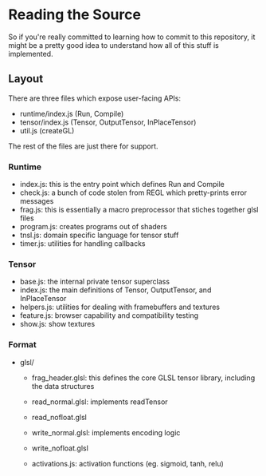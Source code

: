 # Reading the Source

So if you're really committed to learning how to commit to this repository, it might be a pretty good idea to understand how all of this stuff is implemented. 

## Layout

There are three files which expose user-facing APIs:

- runtime/index.js (Run, Compile)
- tensor/index.js (Tensor, OutputTensor, InPlaceTensor)
- util.js (createGL)

The rest of the files are just there for support. 

### Runtime

- index.js: this is the entry point which defines Run and Compile
- check.js: a bunch of code stolen from REGL which pretty-prints error messages
- frag.js: this is essentially a macro preprocessor that stiches together glsl files
- program.js: creates programs out of shaders
- tnsl.js: domain specific language for tensor stuff
- timer.js: utilities for handling callbacks


### Tensor

- base.js: the internal private tensor superclass
- index.js: the main definitions of Tensor, OutputTensor, and InPlaceTensor
- helpers.js: utilities for dealing with framebuffers and textures
- feature.js: browser capability and compatibility testing
- show.js: show textures


### Format

- glsl/
	- frag_header.glsl: this defines the core GLSL tensor library, including the data structures

	- read_normal.glsl: implements readTensor
	- read_nofloat.glsl

	- write_normal.glsl: implements encoding logic
	- write_nofloat.glsl

	- activations.js: activation functions (eg. sigmoid, tanh, relu)

